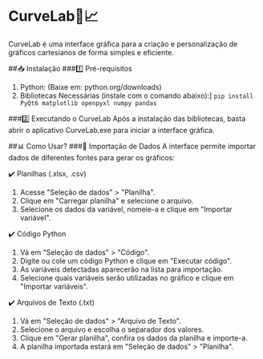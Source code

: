 # CurveLab🎨📈

CurveLab é uma interface gráfica para a criação e personalização de gráficos cartesianos de forma simples e eficiente.

##📥 Instalação
###1️⃣ Pré-requisitos
1. Python: (Baixe em: python.org/downloads)
2. Bibliotecas Necessárias (instale com o comando abaixo):]
  `pip install PyQt6 matplotlib openpyxl numpy pandas`

###2️⃣ Executando o CurveLab
Após a instalação das bibliotecas, basta abrir o aplicativo CurveLab.exe para iniciar a interface gráfica.

##📊 Como Usar?
###🔹 Importação de Dados
A interface permite importar dados de diferentes fontes para gerar os gráficos:

✔️ Planilhas (.xlsx, .csv)
1. Acesse "Seleção de dados" > "Planilha".
2. Clique em "Carregar planilha" e selecione o arquivo.
3. Selecione os dados da variável, nomeie-a e clique em "Importar variável".

✔️ Código Python

1. Vá em "Seleção de dados" > "Código".
2. Digite ou cole um código Python e clique em "Executar código".
3. As variáveis detectadas aparecerão na lista para importação.
4. Selecione quais variáveis serão utilizadas no gráfico e clique em "Importar variáveis".

✔️ Arquivos de Texto (.txt)

1. Vá em "Seleção de dados" > "Arquivo de Texto".
2. Selecione o arquivo e escolha o separador dos valores.
3. Clique em "Gerar planilha", confira os dados da planilha e importe-a.
4. A planilha importada estará em "Seleção de dados" > "Planilha".



